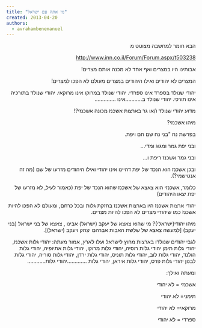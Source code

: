 ```yaml
---
title: "מי אתה עם ישראל"
created: 2013-04-20
authors: 
  - avrahambenemanuel
---
```

<div dir="rtl">
הבא חומר למחשבה מצוטט מ

http://www.inn.co.il/Forum/Forum.aspx/t503238

אבותינו היו במצרים ואף אחד לא מכנה אותם מצרים!  
  

המצרים לא יהודים ואילו היהודים במצרים מעולם לא הפכו למצרים!  
  

יהודי שנולד בספרד אינו ספרדי. יהודי שנולד במרוקו אינו מרוקאי. יהודי שנולד בתורכיה אינו תורכי. יהודי שנולד ב...........אינו ..............  
  

מדוע יהודי שנולד ו/או גר בארצות אשכנז מכונה אשכנזי?!  
  

מיהו אשכנזי?  
  

בפרשת נח "בני נח שם חם ויפת.  
  

ובני יפת גמר ומגוג ומדי...  
  

ובני גמר אשכנז ריפת ו...  
  

ובכן אשכנז הוא הנכד של יפת דהיינו אינו יהודי ואילו היהודים מזרעו של שם (מה זה אנטישמי?).  
  

כלומר, אשכנזי הוא צאצא של אשכנז שהוא הנכד של יפת (כאמור לעיל, לא מזרעו של יפת יצאו היהודים)  
  

יהודי ארצות אשכנז היו בארצות אשכנז בחזקת גלות ובכל כרחם, ומעולם לא הפכו להיות אשכנז כמו שיהודי מצרים לא הפכו להיות מצרים.  
  

מיהו יהודי(ישראלי)? מי שהוא צאצא של יעקב (ישראל) אבינו , צאצא של בני ישראל (בני יעקב) \[למעשה צאצא של שלשת האבות אברהם יצחק ויעקב (ישראל)\].  
  

לגבי יהודים שנולדו בארצות מחוץ לישראל ועלו לארץ, אמור מעתה: יהודי גלות אשכנז, יהודי גלות תימן יהודי גלות רוסיה, יהודי גלות מרוקו, יהודי גלות אתיופיה, יהודי גלות הולנד, יהודי גלות לוב, יהודי גלות תוניס, יהודי גלות ירדן, יהודי גלות סוריה, יהודי גלות לבנון יהודי גלות פרס, יהודי גלות איראן, יהודי גלות .............יהודי גלות............  
  

ומעתה ואילך:  
  

אשכנזי = לא יהודי  

תימני= לא יהודי  

מרוקאי= לא יהודי  

ספרדי = לא יהודי
</div>
